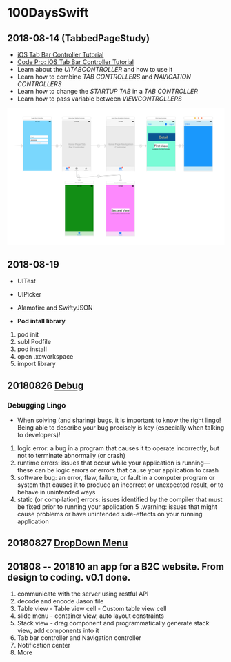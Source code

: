# 100DaysSwift

## 2018-08-14 (TabbedPageStudy)

- [iOS Tab Bar Controller Tutorial](https://www.youtube.com/watch?v=yzImO9HdbFo)
- [Code Pro: iOS Tab Bar Controller Tutorial](https://www.youtube.com/watch?v=erUWj0gOb7k)
- Learn about the <em>UITABCONTROLLER</em> and how to use it
- Learn how to combine <em>TAB CONTROLLERS</em> and <em>NAVIGATION CONTROLLERS</em>
- Learn how to change the <em>STARTUP TAB</em> in a <em>TAB CONTROLLER</em>
- Learn how to pass variable between <em>VIEWCONTROLLERS</em>

![pic of TabbedPageStudy user interface](images/tab_nav_pass.png)

## 2018-08-19

- UITest
- UIPicker
- Alamofire and SwiftyJSON

- <strong>Pod intall library</strong>
1. pod init
2. subl Podfile
3. pod install
4. open .xcworkspace
5. import library

## 20180826 [Debug](https://classroom.udacity.com/courses/ud774/)


### Debugging Lingo
- When solving (and sharing) bugs, it is important to know the right lingo! Being able to describe your bug precisely is key (especially when talking to developers)!

1. logic error: a bug in a program that causes it to operate incorrectly, but not to terminate abnormally (or crash)
2. runtime errors: issues that occur while your application is running—these can be logic errors or errors that cause your application to crash
3. software bug: an error, flaw, failure, or fault in a computer program or system that causes it to produce an incorrect or unexpected result, or to behave in unintended ways
4. static (or compilation) errors: issues identified by the compiler that must be fixed prior to running your application
5 .warning: issues that might cause problems or have unintended side-effects on your running application

## 20180827 [DropDown Menu](https://www.youtube.com/watch?v=dIKK-SCkh_c)

## 201808 -- 201810 an app for a B2C website. From design to coding. v0.1 done.
1. communicate with the server using restful API
2. decode and encode Jason file
3. Table view - Table view cell - Custom table view cell
4. slide menu - container view, auto layout constraints
5. Stack view - drag component and programmatically generate stack view, add components into it
6. Tab bar controller and Navigation controller
7. Notification center
8. More
